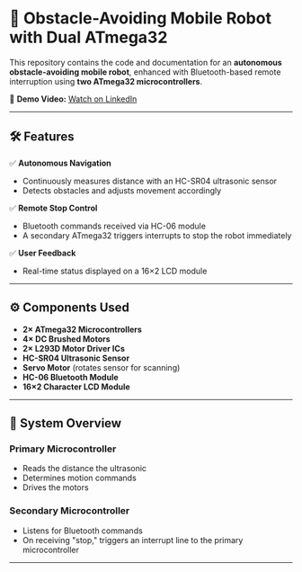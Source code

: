 # 🤖 Obstacle-Avoiding Mobile Robot with Dual ATmega32

This repository contains the code and documentation for an **autonomous obstacle-avoiding mobile robot**, enhanced with Bluetooth-based remote interruption using **two ATmega32 microcontrollers**.     

🎥 **Demo Video:** [Watch on LinkedIn](https://www.linkedin.com/posts/mahammad-heshmat-abdel-raheem_embeddedsystems-robotics-avr-activity-7097922174895742976-lW6B?utm_source=share&utm_medium=member_desktop&rcm=ACoAAD5R4y8B373FB7ekZS5GqdmdKkMOsfxAWNM)

---

## 🛠️ Features

✅ **Autonomous Navigation**
- Continuously measures distance with an HC-SR04 ultrasonic sensor
- Detects obstacles and adjusts movement accordingly

✅ **Remote Stop Control**
- Bluetooth commands received via HC-06 module
- A secondary ATmega32 triggers interrupts to stop the robot immediately

✅ **User Feedback**
- Real-time status displayed on a 16×2 LCD module

---

## ⚙️ Components Used

- **2× ATmega32 Microcontrollers**
- **4× DC Brushed Motors**
- **2× L293D Motor Driver ICs**
- **HC-SR04 Ultrasonic Sensor**
- **Servo Motor** (rotates sensor for scanning)
- **HC-06 Bluetooth Module**
- **16×2 Character LCD Module**

---

## 🧭 System Overview

### Primary Microcontroller
- Reads the distance the ultrasonic 
- Determines motion commands
- Drives the motors

### Secondary Microcontroller
- Listens for Bluetooth commands
- On receiving "stop," triggers an interrupt line to the primary microcontroller

---

